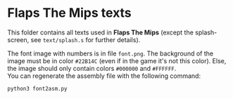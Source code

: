 # Flaps The Mips texts

This folder contains all texts used in **Flaps The Mips** (except the splash-screen,
see `text/splash.s` for further details).

The font image with numbers is in file `font.png`. The background of the image
must be in color `#22B14C` (even if in the game it's not this color). Else, the
image should only contain colors `#000000` and `#FFFFFF`.  
You can regenerate the assembly file with the following command:
```sh
python3 font2asm.py
```
